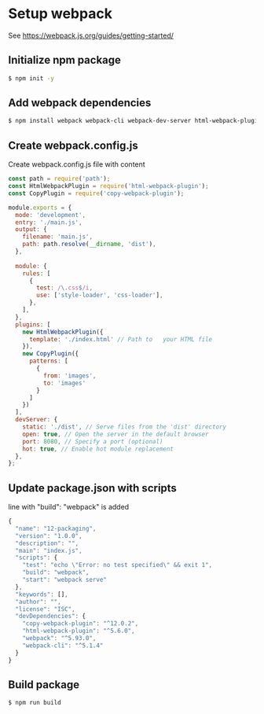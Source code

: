 # Setup webpack

See https://webpack.js.org/guides/getting-started/

## Initialize npm package

```bash
$ npm init -y
```

## Add webpack dependencies

```bash
$ npm install webpack webpack-cli webpack-dev-server html-webpack-plugin copy-webpack-plugin --save-dev
```

## Create webpack.config.js 

Create webpack.config.js file with content

```javascript
const path = require('path');
const HtmlWebpackPlugin = require('html-webpack-plugin');
const CopyPlugin = require('copy-webpack-plugin');

module.exports = {
  mode: 'development',
  entry: './main.js',
  output: {
    filename: 'main.js',
    path: path.resolve(__dirname, 'dist'),
  },
  
  module: {  
    rules: [
      {
        test: /\.css$/i,
        use: ['style-loader', 'css-loader'],
      },    
    ],
  },
  plugins: [
    new HtmlWebpackPlugin({
      template: './index.html' // Path to   your HTML file
    }),
    new CopyPlugin({
      patterns: [
        {
          from: 'images',
          to: 'images'
        }
      ]
    })
  ],
  devServer: {
    static: './dist', // Serve files from the 'dist' directory
    open: true, // Open the server in the default browser
    port: 8080, // Specify a port (optional)
    hot: true, // Enable hot module replacement
  },
};
```

## Update package.json with scripts

line with "build": "webpack" is added

```javascript
{
  "name": "12-packaging",
  "version": "1.0.0",
  "description": "",
  "main": "index.js",
  "scripts": {
    "test": "echo \"Error: no test specified\" && exit 1",
    "build": "webpack",
    "start": "webpack serve"
  },
  "keywords": [],
  "author": "",
  "license": "ISC",
  "devDependencies": {
    "copy-webpack-plugin": "^12.0.2",
    "html-webpack-plugin": "^5.6.0",
    "webpack": "^5.93.0",
    "webpack-cli": "^5.1.4"
  }
}
```

## Build package

```bash
$ npm run build
```